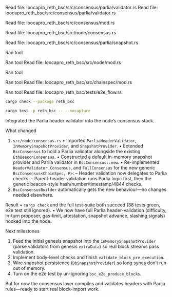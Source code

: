 Read file: loocapro_reth_bsc/src/consensus/parlia/validator.rs
Read file: loocapro_reth_bsc/src/consensus/parlia/validator.rs

Read file: loocapro_reth_bsc/src/consensus/mod.rs

Read file: loocapro_reth_bsc/src/node/consensus.rs

Read file: loocapro_reth_bsc/src/consensus/parlia/snapshot.rs

Ran tool

Ran tool
Read file: loocapro_reth_bsc/src/node/mod.rs

Ran tool

Ran tool
Read file: loocapro_reth_bsc/src/chainspec/mod.rs

Ran tool
Read file: loocapro_reth_bsc/tests/e2e_flow.rs


```bash
cargo check --package reth_bsc
```

```bash
cargo test -p reth_bsc -- --nocapture
```
Integrated the Parlia header validator into the node’s consensus stack.

What changed
1. `src/node/consensus.rs`
   • Imported `ParliaHeaderValidator`, `InMemorySnapshotProvider`, and `SnapshotProvider`.
   • Extended `BscConsensus` to hold a Parlia validator alongside the existing `EthBeaconConsensus`.
   • Constructed a default in-memory snapshot provider and Parlia validator in `BscConsensus::new`.
   • Re-implemented `HeaderValidator`, `Consensus`, and `FullConsensus` for the new generic `BscConsensus<ChainSpec, P>`:
     – Header validation now delegates to Parlia checks.
     – Parent-header validation runs Parlia logic first, then the generic beacon-style hash/number/timestamp/4844 checks.
2. `BscConsensusBuilder` automatically gets the new behaviour—no changes needed elsewhere.

Result
• `cargo check` and the full test-suite both succeed (38 tests green, e2e test still ignored).
• We now have full Parlia header-validation (difficulty, in-turn proposer, gas-limit, attestation, snapshot advance, slashing signals) hooked into the node.

Next milestones
1. Feed the initial genesis snapshot into the `InMemorySnapshotProvider` (parse validators from genesis `extraData`) so real block streams pass validation.
2. Implement body-level checks and finish `validate_block_pre_execution`.
3. Wire snapshot persistence (`DbSnapshotProvider`) so long syncs don’t run out of memory.
4. Turn on the e2e test by un-ignoring `bsc_e2e_produce_blocks`.

But for now the consensus layer compiles and validates headers with Parlia rules—ready to start real block-import work.